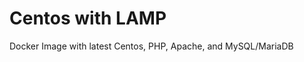 Centos with LAMP
==================

Docker Image with latest Centos, PHP, Apache, and MySQL/MariaDB 
